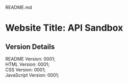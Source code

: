 README.md

# Website Title: API Sandbox

## Version Details
README Version: 0001;  
HTML Version: 0001;  
CSS Version: 0001;  
JavaScript Version: 0001;

